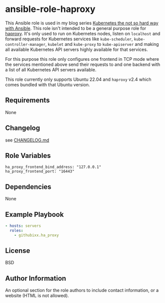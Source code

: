 <!--
Copyright (C) 2023 Robert Wimmer
SPDX-License-Identifier: GPL-3.0-or-later
-->

ansible-role-haproxy
=====================

This Ansible role is used in my blog series [Kubernetes the not so hard way with Ansible](https://www.tauceti.blog/posts/kubernetes-the-not-so-hard-way-with-ansible-the-basics/). This role isn't intended to be a general purpose role for [haproxy](http://www.haproxy.org). It's only used to run on Kubernetes nodes, listen on `localhost` and forward requests for Kubernetes services like  `kube-scheduler`, `kube-controller-manager`, `kubelet` and `kube-proxy` to `kube-apiserver` and making all available Kubernetes API servers highly available for that services.

For this purpose this role only configures one frontend in TCP mode where the services mentioned above send their requests to and one backend with a list of all Kubernetes API servers available.

This role currently only supports Ubuntu 22.04 and `haproxy` v2.4 which comes bundled with that Ubuntu version.

Requirements
------------

None

Changelog
---------

see [CHANGELOG.md](https://github.com/githubixx/ansible-role-haproxy/blob/master/CHANGELOG.md)

Role Variables
--------------

```
ha_proxy_frontend_bind_address: "127.0.0.1"
ha_proxy_frontend_port: "16443"
```

Dependencies
------------

None

Example Playbook
----------------

```yaml
- hosts: servers
  roles:
    - githubixx.ha_proxy
```

License
-------

BSD

Author Information
------------------

An optional section for the role authors to include contact information, or a website (HTML is not allowed).

